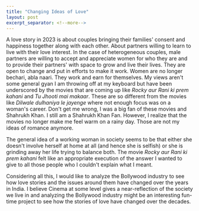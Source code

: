 ```yaml
---
title: "Changing Ideas of Love"
layout: post
excerpt_separator: <!--more-->
---
```


A love story in 2023 is about couples bringing their families' consent and happiness together along with each other. About partners willing to learn to live with their love interest. In the case of heterogeneous couples, male partners are willing to accept and appreciate women for who they are and to provide their partners' with space to grow and live their lives. They are open to change and put in efforts to make it work. Women are no longer bechari, abla naari. They work and earn for themselves. My views aren't some general gyan I am throwing off at my keyboard but have been underscored by the movies that are coming up like _Rocky aur Rani ki prem kahani_ and _Tu Jhooti mai makaar_. These are so different from the movies like _Dilwale dulhaniya le jayenge_ where not enough focus was on a woman's career. Don't get me wrong, I was a big fan of these movies and Shahrukh Khan. I still am a Shahrukh Khan Fan. However, I realize that the movies no longer make me feel warm on a rainy day. Those are not my ideas of romance anymore.

The general idea of a working woman in society seems to be that either she doesn't involve herself at home at all (and hence she is selfish) or she is grinding away her life trying to balance both. The movie _Rocky aur Rani ki prem kahani_ felt like an appropriate execution of the answer I wanted to give to all those people who I couldn't explain what I meant.

Considering all this, I would like to analyze the Bollywood industry to see how love stories and the issues around them have changed over the years in India. I believe Cinema at some level gives a near-reflection of the society we live in and analyzing the Bollywood industry might be an interesting fun-time project to see how the stories of love have changed over the decades.
